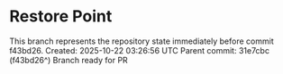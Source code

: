 # Restore Point

This branch represents the repository state immediately before commit f43bd26.
Created: 2025-10-22 03:26:56 UTC
Parent commit: 31e7cbc (f43bd26^)
Branch ready for PR
